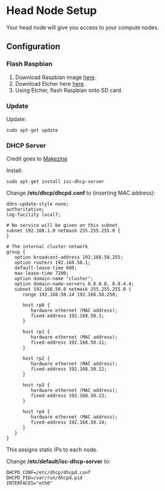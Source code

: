 # Head Node Setup

Your head node will give you access to your compute nodes.

## Configuration

### Flash Raspbian

1. Download Raspbian image [here](https://www.raspberrypi.org/downloads/).
2. Download Etcher here [here](https://etcher.io/).
3. Using Etcher, flash Raspbian onto SD card.

### Update

Update:

    sudo apt-get update
    
### DHCP Server

Credit goes to [Makezine](https://makezine.com/projects/build-a-compact-4-node-raspberry-pi-cluster/)

Install:

    sudo apt-get install isc-dhcp-server
    
Change **/etc/dhcp/dhcpd.conf** to (inserting MAC address):

```
ddns-update-style none;
authoritative;
log-facility local7;

# No service will be given on this subnet
subnet 192.168.1.0 netmask 255.255.255.0 {
}

# The internal cluster network
group {
   option broadcast-address 192.168.50.255;
   option routers 192.168.50.1;
   default-lease-time 600;
   max-lease-time 7200;
   option domain-name "cluster";
   option domain-name-servers 8.8.8.8, 8.8.4.4;
   subnet 192.168.50.0 netmask 255.255.255.0 {
      range 192.168.50.14 192.168.50.250;

      host rp0 {
         hardware ethernet (MAC address);
         fixed-address 192.168.50.1;
      }
      
      host rp1 {
         hardware ethernet (MAC address);
         fixed-address 192.168.50.11;
      }
      
      host rp2 {
         hardware ethernet (MAC address);
         fixed-address 192.168.50.12;
      }
      
      host rp3 {
         hardware ethernet (MAC address);
         fixed-address 192.168.50.13;
      }
      
      host rp4 {
         hardware ethernet (MAC address);
         fixed-address 192.168.50.14;
      }
   }
}
```

This assigns static IPs to each node.

Change **/etc/default/isc-dhcp-server** to:

```
DHCPD_CONF=/etc/dhcp/dhcpd.conf
DHCPD_PID=/var/run/dhcpd.pid
INTERFACES="eth0"
```
